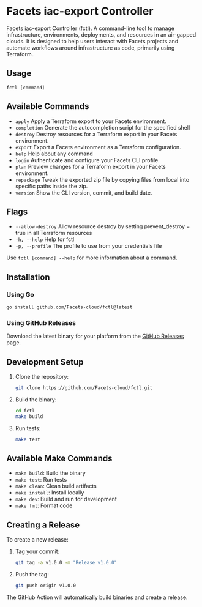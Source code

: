 # Facets iac-export Controller

Facets iac-export Controller (fctl). A command-line tool to manage infrastructure, environments, deployments, and resources in an air-gapped clouds. It is designed to help users interact with Facets projects and automate workflows around infrastructure as code, primarily using Terraform..

## Usage

```
fctl [command]
```

## Available Commands
- `apply`       Apply a Terraform export to your Facets environment.
- `completion`  Generate the autocompletion script for the specified shell
- `destroy`     Destroy resources for a Terraform export in your Facets environment.
- `export`      Export a Facets environment as a Terraform configuration.
- `help`        Help about any command
- `login`       Authenticate and configure your Facets CLI profile.
- `plan`        Preview changes for a Terraform export in your Facets environment.
- `repackage`   Tweak the exported zip file by copying files from local into specific paths inside the zip.
- `version`     Show the CLI version, commit, and build date.

## Flags
- `--allow-destroy`    Allow resource destroy by setting prevent_destroy = true in all Terraform resources
- `-h, --help`         Help for fctl
- `-p, --profile`      The profile to use from your credentials file

Use `fctl [command] --help` for more information about a command.

## Installation

### Using Go

```bash
go install github.com/Facets-cloud/fctl@latest
```

### Using GitHub Releases

Download the latest binary for your platform from the [GitHub Releases](https://github.com/Facets-cloud/fctl/releases) page.

## Development Setup

1. Clone the repository:
   ```bash
   git clone https://github.com/Facets-cloud/fctl.git
   ```

2. Build the binary:
   ```bash
   cd fctl
   make build
   ```

3. Run tests:
   ```bash
   make test
   ```

## Available Make Commands

- `make build`: Build the binary
- `make test`: Run tests
- `make clean`: Clean build artifacts
- `make install`: Install locally
- `make dev`: Build and run for development
- `make fmt`: Format code

## Creating a Release

To create a new release:

1. Tag your commit:
   ```bash
   git tag -a v1.0.0 -m "Release v1.0.0"
   ```

2. Push the tag:
   ```bash
   git push origin v1.0.0
   ```

The GitHub Action will automatically build binaries and create a release. 